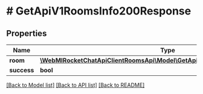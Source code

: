 # # GetApiV1RoomsInfo200Response

## Properties

Name | Type | Description | Notes
------------ | ------------- | ------------- | -------------
**room** | [**\WebMIRocketChatApiClientRoomsApi\Model\GetApiV1RoomsInfo200ResponseRoom**](GetApiV1RoomsInfo200ResponseRoom.md) |  | [optional]
**success** | **bool** |  | [optional]

[[Back to Model list]](../../README.md#models) [[Back to API list]](../../README.md#endpoints) [[Back to README]](../../README.md)
